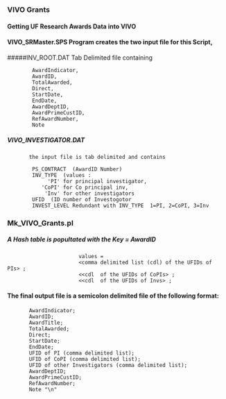 
### VIVO Grants


#### Getting UF Research Awards Data into VIVO

#### VIVO_SRMaster.SPS Program creates the two input file for this Script,
            
#####INV_ROOT.DAT  Tab Delimited file containing

            AwardIndicator,
            AwardID,
            TotalAwarded,
            Direct,
            StartDate,
            EndDate,
            AwardDeptID,
            AwardPrimeCustID,
            RefAwardNumber,
            Note
#####   VIVO_INVESTIGATOR.DAT
           the input file is tab delimited and contains 
 
            PS_CONTRACT  (AwardID Number) 
            INV_TYPE  (values : 
                 'PI' for principal investigator, 
               'CoPI' for Co principal inv,
                'Inv' for other investigators
            UFID  (ID number of Investogotor
            INVEST_LEVEL Redundant with INV_TYPE  1=PI, 2=CoPI, 3=Inv

###   Mk_VIVO_Grants.pl  
#####    A Hash table is popultated with the Key = AwardID 
                           values =          
                           <comma delimited list (cdl) of the UFIDs of PIs> ; 
                           <<cdl  of the UFIDs of CoPIs> ; 
                           <<cdl  of the UFIDs of Invs> ;
 ####   The final output file is a semicolon delimited file of the following format:
           AwardIndicator;
           AwardID;
           AwardTitle;
           TotalAwarded;
           Direct;
           StartDate;
           EndDate;
           UFID of PI (comma delimited list);
           UFID of CoPI (comma delimited list);
           UFID of other Investigators (comma delimited list);
           AwardDeptID;
           AwardPrimeCustID;
           RefAwardNumber;
           Note "\n"

